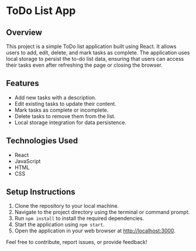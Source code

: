 # ToDo List App

## Overview

This project is a simple ToDo list application built using React. It allows users to add, edit, delete, and mark tasks as complete. The application uses local storage to persist the to-do list data, ensuring that users can access their tasks even after refreshing the page or closing the browser.

## Features

- Add new tasks with a description.
- Edit existing tasks to update their content.
- Mark tasks as complete or incomplete.
- Delete tasks to remove them from the list.
- Local storage integration for data persistence.

## Technologies Used

- React
- JavaScript
- HTML
- CSS

## Setup Instructions

1. Clone the repository to your local machine.
2. Navigate to the project directory using the terminal or command prompt.
3. Run `npm install` to install the required dependencies.
4. Start the application using `npm start`.
5. Open the application in your web browser at [http://localhost:3000](http://localhost:3000).

Feel free to contribute, report issues, or provide feedback!

